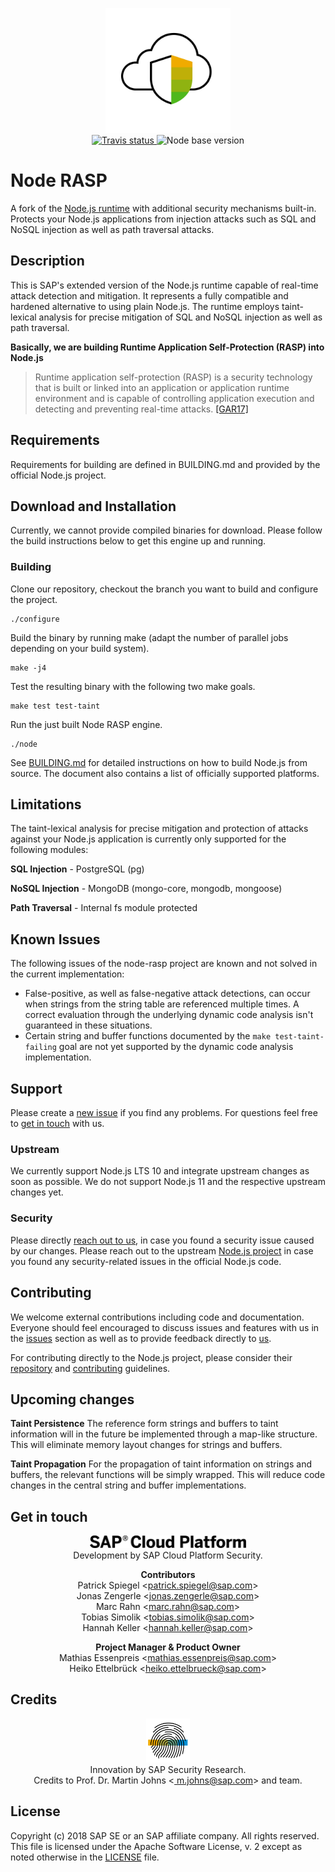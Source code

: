 <p align="center">
  <a href="">
    <img alt="Node RASP" src="logo.png" width="200"/>
  </a>
  <br>
  <a href="https://travis-ci.org/SAP/node-rasp">
    <img alt="Travis status" 
         src="https://travis-ci.org/SAP/node-rasp.svg?branch=master"/>
  </a>
  <img alt="Node base version" 
       src="https://img.shields.io/badge/node-v10.15.0-blue.svg"/>
</p>

# Node RASP

A fork of the [Node.js runtime](https://github.com/nodejs/node) with 
additional security mechanisms built-in. Protects your Node.js applications 
from injection attacks such as SQL and NoSQL injection as well as path 
traversal attacks.

## Description
This is SAP's extended version of the Node.js runtime capable of real-time 
attack detection and mitigation. It represents a fully compatible and hardened 
alternative to using plain Node.js. The runtime employs taint-lexical analysis 
for precise mitigation of SQL and NoSQL injection as well as path traversal.

**Basically, we are building 
Runtime Application Self-Protection (RASP) into Node.js**

> Runtime application self-protection (RASP) is a security technology that is 
> built or linked into an application or application runtime environment and is 
> capable of controlling application execution and detecting and preventing 
> real-time attacks. 
> [[GAR17]](https://www.gartner.com/it-glossary/runtime-application-self-protection-rasp/)

## Requirements
Requirements for building are defined in BUILDING.md and provided by the 
official Node.js project.

## Download and Installation
Currently, we cannot provide compiled binaries for download. Please follow 
the build instructions below to get this engine up and running.

### Building

Clone our repository, checkout the branch you want to build and configure 
the project.
```shell
./configure
```

Build the binary by running make (adapt the number of parallel jobs depending 
on your build system).
```shell
make -j4
```

Test the resulting binary with the following two make goals.
```shell
make test test-taint
```

Run the just built Node RASP engine.
```shell
./node
```

See [BUILDING.md](BUILDING.md) for detailed instructions on how to build
Node.js from source. The document also contains a list of
officially supported platforms.

## Limitations
The taint-lexical analysis for precise mitigation and protection of attacks 
against your Node.js application is currently only supported for the 
following modules:

**SQL Injection** - PostgreSQL (pg)

**NoSQL Injection** - MongoDB (mongo-core, mongodb, mongoose)

**Path Traversal** - Internal fs module protected

## Known Issues
The following issues of the node-rasp project are known and not solved in the 
current implementation:

- False-positive, as well as false-negative attack detections, can occur when 
strings from the string table are referenced multiple times. A correct 
evaluation through the underlying dynamic code analysis isn't guaranteed in 
these situations.
- Certain string and buffer functions documented by the 
`make test-taint-failing` goal are not yet supported by the dynamic code 
analysis implementation.

## Support
Please create a [new issue](https://github.com/sap/node-rasp/issues/new) 
if you find any problems. For questions feel free 
to [get in touch](#contributors) with us.

### Upstream
We currently support Node.js LTS 10 and integrate upstream changes as soon as 
possible. We do not support Node.js 11 and the respective upstream changes yet.

### Security
Please directly [reach out to us](#contributors), in case you found a security 
issue caused by our changes. Please reach out to the upstream 
[Node.js project](https://github.com/nodejs/node) in case you found any 
security-related issues in the official Node.js code.

## Contributing
We welcome external contributions including code and documentation. Everyone 
should feel encouraged to discuss issues and features with us in the 
[issues](https://github.com/sap/node-rasp/issues) section as well as to provide 
feedback directly to [us](#contributors).

For contributing directly to the Node.js project, please consider their 
[repository](https://github.com/nodejs/node/) and 
[contributing](https://github.com/nodejs/node/blob/master/CONTRIBUTING.md) 
guidelines.

## Upcoming changes
**Taint Persistence**
The reference form strings and buffers to taint information will in the future 
be implemented through a map-like structure. This will eliminate memory layout 
changes for strings and buffers.

**Taint Propagation**  For the propagation of taint information on strings and 
buffers, the relevant functions will be simply wrapped. This will reduce code 
changes in the central string and buffer implementations.

<a name="contributors"></a>

## Get in touch
<p align="center">
  <a href="">
    <img alt="Node RASP" src="sapcp.png" width="250"/>
  </a>
  <br>
  Development by SAP Cloud Platform Security.
</p>
<p align="center">
  <b>Contributors</b><br>
  Patrick Spiegel 
  <<a href="mailto:patrick.spiegel@sap.com">patrick.spiegel@sap.com</a>><br>
  Jonas Zengerle 
  <<a href="mailto:jonas.zengerle@sap.com">jonas.zengerle@sap.com</a>><br>
  Marc Rahn <<a href="mailto:marc.rahn@sap.com">marc.rahn@sap.com</a>><br>
  Tobias Simolik 
  <<a href="mailto:tobias.simolik@sap.com">tobias.simolik@sap.com</a>><br>
  Hannah Keller 
  <<a href="mailto:hannah.keller@sap.com">hannah.keller@sap.com</a>><br>
</p>
<p align="center">
  <b>Project Manager & Product Owner </b><br>
  Mathias Essenpreis 
  <<a href="mailto:mathias.essenpreis@sap.com">mathias.essenpreis@sap.com</a>>
  <br>
  Heiko Ettelbrück 
  <<a href="mailto:heiko.ettelbrueck@sap.com">heiko.ettelbrueck@sap.com</a>>
</p>



## Credits

<p align="center">
  <a href="">
    <img alt="Node RASP" src="sap_fingerprint.png" width="70"/>
  </a>
  <br>
  Innovation by SAP Security Research.
  <br>
  Credits to Prof. Dr. Martin Johns <<a href="mailto:m.johns@sap.com">
  m.johns@sap.com</a>> and team.
</p>

## License

Copyright (c) 2018 SAP SE or an SAP affiliate company. All rights reserved.
This file is licensed under the Apache Software License, v. 2 except as noted 
otherwise in the [LICENSE](LICENSE) file.
